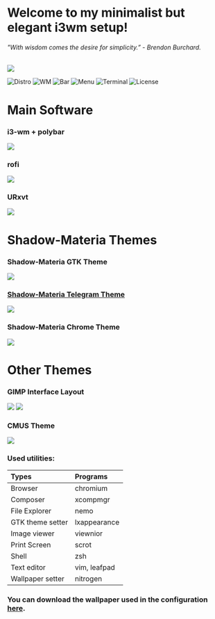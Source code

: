 # Welcome to my minimalist but elegant i3wm setup!
###### "With wisdom comes the desire for simplicity.” - Brendon Burchard.
<img src="readmepictures/welcome.png">

![Distro](https://img.shields.io/badge/Distro-Arch%20Linux-blue) ![WM](https://img.shields.io/badge/WM-i3--gaps--rounded-orange) ![Bar](https://img.shields.io/badge/Bar-Polybar-yellowgreen) ![Menu](https://img.shields.io/badge/Menu-rofi-brightgreen) ![Terminal](https://img.shields.io/badge/Terminal-URxvt-red) ![License](https://img.shields.io/badge/Licence-GPL%20v3.0-green)

# Main Software

### i3-wm + polybar
<img src="readmepictures/i3polybar.png">

### rofi
<img src="readmepictures/rofi.png">

### URxvt
<img src="readmepictures/urxvt.png">


# Shadow-Materia Themes

### Shadow-Materia GTK Theme
<img src="readmepictures/shadowmateria.png">

### [Shadow-Materia Telegram Theme](https://t.me/addtheme/shadowmateria)
<img src="readmepictures/telegramshadowmateria.png">

### Shadow-Materia Chrome Theme
<img src="readmepictures/chromiumshadowmateria.png">


# Other Themes

### GIMP Interface Layout
<img src="readmepictures/gimpsplash.png">
<img src="readmepictures/gimp.png">

### CMUS Theme
<img src="readmepictures/cmus.png">


### Used utilities:
| Types            | Programs      |
| :--------------- | :------------ |   
| Browser          | chromium      |
| Composer	   | xcompmgr      |
| File Explorer    | nemo          |                                            
| GTK theme setter | lxappearance  |
| Image viewer     | viewnior      |                                                                                         
| Print Screen     | scrot         |                                            
| Shell            | zsh           |                                                                           
| Text editor      | vim, leafpad  |                                                                             
| Wallpaper setter | nitrogen      |


### You can download the wallpaper used in the configuration [here](https://github.com/jeffinshadow/i3-dotfiles/tree/master/Wallpapers).

